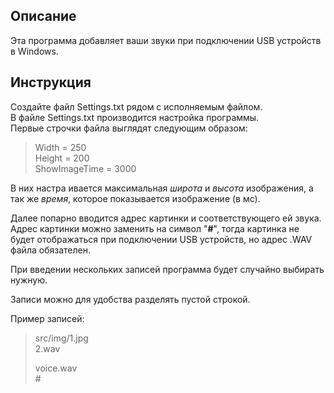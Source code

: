 ## Описание
Эта программа добавляет ваши звуки при подключении USB устройств в Windows.

## Инструкция
Создайте файл Settings.txt рядом с исполняемым файлом.  
В файле Settings.txt производится настройка программы.  
Первые строчки файла выглядят следующим образом:
>Width = 250  
Height = 200  
ShowImageTime = 3000  

В них настра ивается максимальная *широта* и *высота* изображения, а так же *время*, которое показывается изображение (в мс).  

Далее попарно вводится адрес картинки и соответствующего ей звука.  
Адрес картинки можно заменить на символ "**#**", тогда картинка не будет отображаться при подключении USB устройств, но адрес .WAV файла обязателен.  

При введении нескольких записей программа будет случайно выбирать нужную.  

Записи можно для удобства разделять пустой строкой.  

Пример записей:
>src/img/1.jpg  
>2.wav  
>  
>voice.wav  
>\#  
